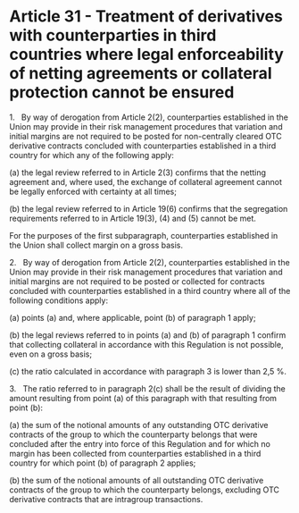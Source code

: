 # Article 31 - Treatment of derivatives with counterparties in third countries where legal enforceability of netting agreements or collateral protection cannot be ensured


1.   By way of derogation from Article 2(2), counterparties established in the Union may provide in their risk management procedures that variation and initial margins are not required to be posted for non-centrally cleared OTC derivative contracts concluded with counterparties established in a third country for which any of the following apply:

(a) the legal review referred to in Article 2(3) confirms that the netting agreement and, where used, the exchange of collateral agreement cannot be legally enforced with certainty at all times;

(b) the legal review referred to in Article 19(6) confirms that the segregation requirements referred to in Article 19(3), (4) and (5) cannot be met.

For the purposes of the first subparagraph, counterparties established in the Union shall collect margin on a gross basis.

2.   By way of derogation from Article 2(2), counterparties established in the Union may provide in their risk management procedures that variation and initial margins are not required to be posted or collected for contracts concluded with counterparties established in a third country where all of the following conditions apply:

(a) points (a) and, where applicable, point (b) of paragraph 1 apply;

(b) the legal reviews referred to in points (a) and (b) of paragraph 1 confirm that collecting collateral in accordance with this Regulation is not possible, even on a gross basis;

(c) the ratio calculated in accordance with paragraph 3 is lower than 2,5 %.

3.   The ratio referred to in paragraph 2(c) shall be the result of dividing the amount resulting from point (a) of this paragraph with that resulting from point (b):

(a) the sum of the notional amounts of any outstanding OTC derivative contracts of the group to which the counterparty belongs that were concluded after the entry into force of this Regulation and for which no margin has been collected from counterparties established in a third country for which point (b) of paragraph 2 applies;

(b) the sum of the notional amounts of all outstanding OTC derivative contracts of the group to which the counterparty belongs, excluding OTC derivative contracts that are intragroup transactions.
